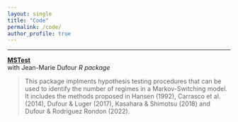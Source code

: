 ```yaml
---
layout: single
title: "Code"
permalink: /code/
author_profile: true
---
```

---

**[MSTest](https://github.com/roga11/MSTest)**  
with Jean-Marie Dufour
_R package_
>This package implments hypothesis testing procedures that can be used to identify the number of regimes in a Markov-Switching model. It includes the methods proposed in Hansen (1992), Carrasco et al. (2014), Dufour & Luger (2017), Kasahara & Shimotsu (2018) and Dufour & Rodriguez Rondon (2022). 
